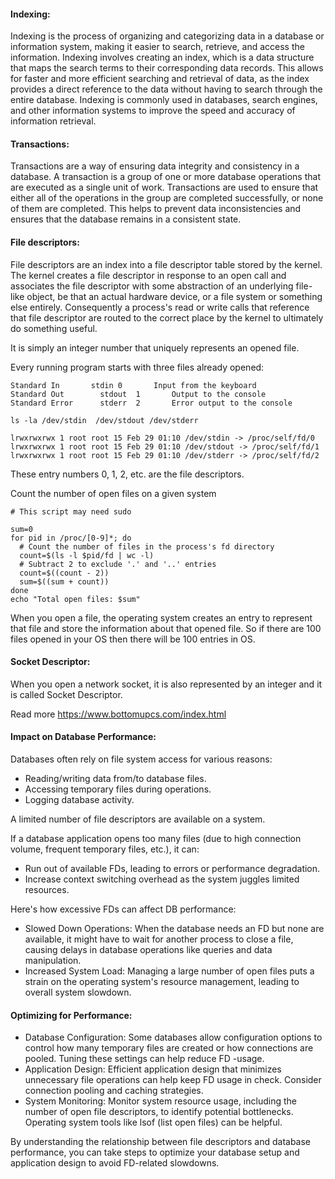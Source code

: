 #### Indexing:

Indexing is the process of organizing and categorizing data in a database or information system, making it easier to search, retrieve, and access the information. Indexing involves creating an index, which is a data structure that maps the search terms to their corresponding data records. This allows for faster and more efficient searching and retrieval of data, as the index provides a direct reference to the data without having to search through the entire database. Indexing is commonly used in databases, search engines, and other information systems to improve the speed and accuracy of information retrieval.

#### Transactions:

Transactions are a way of ensuring data integrity and consistency in a database. A transaction is a group of one or more database operations that are executed as a single unit of work. Transactions are used to ensure that either all of the operations in the group are completed successfully, or none of them are completed. This helps to prevent data inconsistencies and ensures that the database remains in a consistent state.

#### File descriptors:

File descriptors are an index into a file descriptor table stored by the kernel. The kernel creates a file descriptor in response to an open call and associates the file descriptor with some abstraction of an underlying file-like object, be that an actual hardware device, or a file system or something else entirely. Consequently a process's read or write calls that reference that file descriptor are routed to the correct place by the kernel to ultimately do something useful.

It is simply an integer number that uniquely represents an opened file.

Every running program starts with three files already opened:

```
Standard In	      stdin	0		Input from the keyboard
Standard Out		stdout	1		Output to the console
Standard Error		stderr	2		Error output to the console

ls -la /dev/stdin  /dev/stdout /dev/stderr

lrwxrwxrwx 1 root root 15 Feb 29 01:10 /dev/stdin -> /proc/self/fd/0
lrwxrwxrwx 1 root root 15 Feb 29 01:10 /dev/stdout -> /proc/self/fd/1
lrwxrwxrwx 1 root root 15 Feb 29 01:10 /dev/stderr -> /proc/self/fd/2
```

These entry numbers 0, 1, 2, etc. are the file descriptors.

Count the number of open files on a given system

```
# This script may need sudo

sum=0
for pid in /proc/[0-9]*; do
  # Count the number of files in the process's fd directory
  count=$(ls -l $pid/fd | wc -l)
  # Subtract 2 to exclude '.' and '..' entries
  count=$((count - 2))
  sum=$((sum + count))
done
echo "Total open files: $sum"
```

When you open a file, the operating system creates an entry to represent that file and store the information about that opened file. So if there are 100 files opened in your OS then there will be 100 entries in OS.

#### Socket Descriptor:

When you open a network socket, it is also represented by an integer and it is called Socket Descriptor.

Read more https://www.bottomupcs.com/index.html

#### Impact on Database Performance:

Databases often rely on file system access for various reasons:

- Reading/writing data from/to database files.
- Accessing temporary files during operations.
- Logging database activity.

A limited number of file descriptors are available on a system.

If a database application opens too many files (due to high connection volume, frequent temporary files, etc.), it can:

- Run out of available FDs, leading to errors or performance degradation.
- Increase context switching overhead as the system juggles limited resources.

Here's how excessive FDs can affect DB performance:

- Slowed Down Operations: When the database needs an FD but none are available, it might have to wait for another process to close a file, causing delays in database operations like queries and data manipulation.
- Increased System Load: Managing a large number of open files puts a strain on the operating system's resource management, leading to overall system slowdown.

#### Optimizing for Performance:

- Database Configuration: Some databases allow configuration options to control how many temporary files are created or how connections are pooled. Tuning these settings can help reduce FD -usage.
- Application Design: Efficient application design that minimizes unnecessary file operations can help keep FD usage in check. Consider connection pooling and caching strategies.
- System Monitoring: Monitor system resource usage, including the number of open file descriptors, to identify potential bottlenecks. Operating system tools like lsof (list open files) can be helpful.

By understanding the relationship between file descriptors and database performance, you can take steps to optimize your database setup and application design to avoid FD-related slowdowns.
